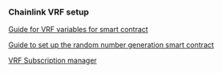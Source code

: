 ### Chainlink VRF setup

[Guide for VRF variables for smart contract](https://docs.chain.link/vrf/v2/subscription/supported-networks)

[Guide to set up the random number generation smart contract](https://docs.chain.link/vrf/v2/subscription/examples/get-a-random-number)

[VRF Subscription manager](https://vrf.chain.link/fantom-testnet)

